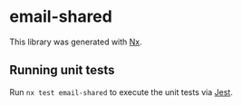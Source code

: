 # email-shared

This library was generated with [Nx](https://nx.dev).

## Running unit tests

Run `nx test email-shared` to execute the unit tests via [Jest](https://jestjs.io).
